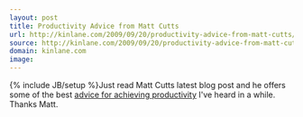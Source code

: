 ```yaml
---
layout: post
title: Productivity Advice from Matt Cutts
url: http://kinlane.com/2009/09/20/productivity-advice-from-matt-cutts/
source: http://kinlane.com/2009/09/20/productivity-advice-from-matt-cutts/
domain: kinlane.com
image: 
---
```

{% include JB/setup %}Just read Matt Cutts latest blog post and he offers some of the best <a href="http://www.mattcutts.com/blog/secret-to-unlimited-productivity/">advice for achieving productivity</a> I've heard in a while. Thanks Matt.
